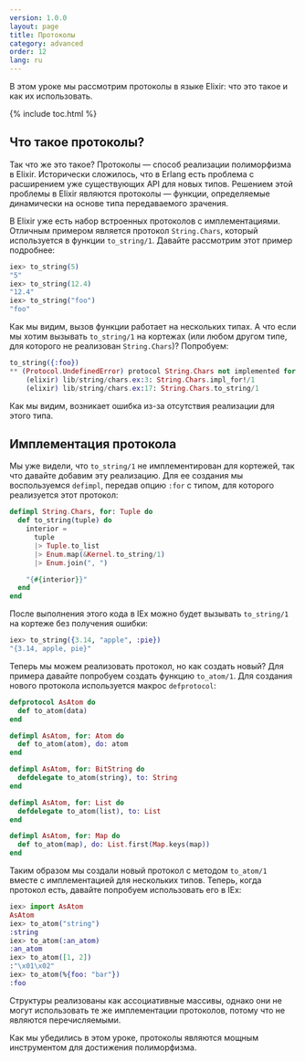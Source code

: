 ```yaml
---
version: 1.0.0
layout: page
title: Протоколы
category: advanced
order: 12
lang: ru
---
```


В этом уроке мы рассмотрим протоколы в языке Elixir: что это такое и как их использовать.

{% include toc.html %}

## Что такое протоколы?
Так что же это такое? Протоколы &mdash; способ реализации полиморфизма в Elixir. Исторически сложилось, что в Erlang есть проблема с расширением уже существующих API для новых типов. Решением этой проблемы в Elixir являются протоколы — функции, определяемые динамически на основе типа передаваемого зрачения.

В Elixir уже есть набор встроенных протоколов с имплементациями. Отличным примером является протокол `String.Chars`, который используется в функции `to_string/1`. Давайте рассмотрим этот пример подробнее:

```elixir
iex> to_string(5)
"5"
iex> to_string(12.4)
"12.4"
iex> to_string("foo")
"foo"
```

Как мы видим, вызов функции работает на нескольких типах. А что если мы хотим вызывать `to_string/1` на кортежах (или любом другом типе, для которого не реализован `String.Chars`)? Попробуем:

```elixir
to_string({:foo})
** (Protocol.UndefinedError) protocol String.Chars not implemented for {:foo}
    (elixir) lib/string/chars.ex:3: String.Chars.impl_for!/1
    (elixir) lib/string/chars.ex:17: String.Chars.to_string/1
```

Как мы видим, возникает ошибка из-за отсутствия реализации для этого типа.

## Имплементация протокола

Мы уже видели, что `to_string/1` не имплементирован для кортежей, так что давайте добавим эту реализацию. Для ее создания мы воспользуемся `defimpl`, передав опцию `:for` с типом, для которого реализуется этот протокол:

```elixir
defimpl String.Chars, for: Tuple do
  def to_string(tuple) do
    interior =
      tuple
      |> Tuple.to_list
      |> Enum.map(&Kernel.to_string/1)
      |> Enum.join(", ")

    "{#{interior}}"
  end
end
```

После выполнения этого кода в IEx можно будет вызывать `to_string/1` на кортеже без получения ошибки:

```elixir
iex> to_string({3.14, "apple", :pie})
"{3.14, apple, pie}"
```

Теперь мы можем реализовать протокол, но как создать новый? Для примера давайте попробуем создать функцию `to_atom/1`. Для создания нового протокола используется макрос `defprotocol`:

```elixir
defprotocol AsAtom do
  def to_atom(data)
end

defimpl AsAtom, for: Atom do
  def to_atom(atom), do: atom
end

defimpl AsAtom, for: BitString do
  defdelegate to_atom(string), to: String
end

defimpl AsAtom, for: List do
  defdelegate to_atom(list), to: List
end

defimpl AsAtom, for: Map do
  def to_atom(map), do: List.first(Map.keys(map))
end
```

Таким образом мы создали новый протокол с методом `to_atom/1` вместе с имплементацией для нескольких типов. Теперь, когда протокол есть, давайте попробуем использовать его в IEx:

```elixir
iex> import AsAtom
AsAtom
iex> to_atom("string")
:string
iex> to_atom(:an_atom)
:an_atom
iex> to_atom([1, 2])
:"\x01\x02"
iex> to_atom(%{foo: "bar"})
:foo
```

Cтруктуры реализованы как ассоциативные массивы, однако они не могут использовать те же имплементации протоколов, потому что не являются перечисляемыми.

Как мы убедились в этом уроке, протоколы являются мощным инструментом для достижения полиморфизма.
